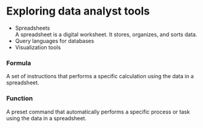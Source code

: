 <h1>Exploring data analyst tools</h1>

<ul>
  <li>Spreadsheets</li>
  A spreadsheet is a digital worksheet. It stores, organizes, and sorts data. 
  <li>Query languages for databases</li>
  <li>Visualization tools</li>
</ul>
  
  
<h3>Formula</h3>
<p>A set of instructions that performs a specific calculation using the data in a spreadsheet.</p>

<h3>Function</h3>
<p>A preset command that automatically performs a specific process or task using the data in a spreadsheet.</p>


